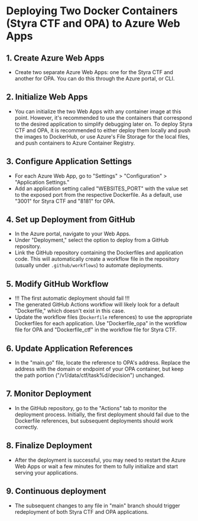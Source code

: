 # Deploying Two Docker Containers (Styra CTF and OPA) to Azure Web Apps

## 1. Create Azure Web Apps
- Create two separate Azure Web Apps: one for the Styra CTF and another for OPA. You can do this through the Azure portal, or CLI.

## 2. Initialize Web Apps
- You can initialize the two Web Apps with any container image at this point. However, it's recommended to use the containers that correspond to the desired application to simplify debugging later on. To deploy Styra CTF and OPA, it is recommended to either deploy them locally and push the images to DockerHub, or use Azure's File Storage for the local files, and push containers to Azure Container Registry.

## 3. Configure Application Settings
- For each Azure Web App, go to "Settings" > "Configuration" > "Application Settings."
- Add an application setting called "WEBSITES_PORT" with the value set to the exposed port from the respective Dockerfile. As a default, use "3001" for Styra CTF and "8181" for OPA.

## 4. Set up Deployment from GitHub
- In the Azure portal, navigate to your Web Apps.
- Under "Deployment," select the option to deploy from a GitHub repository.
- Link the GitHub repository containing the Dockerfiles and application code. This will automatically create a workflow file in the repository (usually under `.github/workflows`) to automate deployments.

## 5. Modify GitHub Workflow
- !!! The first automatic deployment should fail !!! 
- The generated GitHub Actions workflow will likely look for a default "Dockerfile," which doesn't exist in this case.
- Update the workflow files (`Dockerfile` references) to use the appropriate Dockerfiles for each application. Use "Dockerfile_opa" in the workflow file for OPA and "Dockerfile_ctf" in the workflow file for Styra CTF.

## 6. Update Application References
- In the "main.go" file, locate the reference to OPA's address. Replace the address with the domain or endpoint of your OPA container, but keep the path portion ("/v1/data/ctf/task%d/decision") unchanged.

## 7. Monitor Deployment
- In the GitHub repository, go to the "Actions" tab to monitor the deployment process. Initially, the first deployment should fail due to the Dockerfile references, but subsequent deployments should work correctly.

## 8. Finalize Deployment
- After the deployment is successful, you may need to restart the Azure Web Apps or wait a few minutes for them to fully initialize and start serving your applications. 

## 9. Continuous deployment
- The subsequent changes to any file in "main" branch should trigger redeployment of both Styra CTF and OPA applications.

